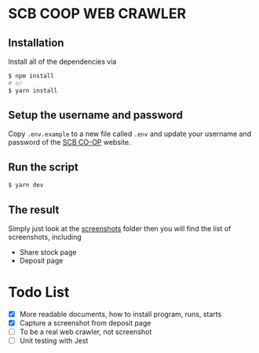 # SCB COOP WEB CRAWLER

## Installation

Install all of the dependencies via

```bash
$ npm install
# or
$ yarn install
```

## Setup the username and password

Copy `.env.example` to a new file called `.env` and update your username and password of the [SCB CO-OP](https://scbcoop.scb.co.th/) website.

## Run the script

```bash
$ yarn dev
```

## The result

Simply just look at the [screenshots](./screenshots) folder then you will find the list of screenshots, including

- Share stock page
- Deposit page

# Todo List
- [x] More readable documents, how to install program, runs, starts
- [x] Capture a screenshot from deposit page
- [ ] To be a real web crawler, not screenshot
- [ ] Unit testing with Jest
